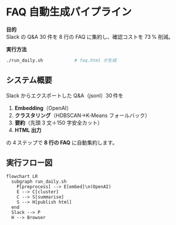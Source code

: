 # FAQ 自動生成パイプライン

**目的**  
Slack の Q&A 30 件を 8 行の FAQ に集約し、確認コストを 73 % 削減。

**実行方法**  
```bash
./run_daily.sh            # faq.html が生成
```

## システム概要
Slack からエクスポートした Q&A（jsonl）30 件を
1. **Embedding**（OpenAI）  
2. **クラスタリング**（HDBSCAN→K‑Means フォールバック）  
3. **要約**（先頭 3 文＋150 字安全カット）  
4. **HTML 出力**  

の 4 ステップで **8 行の FAQ** に自動集約します。

## 実行フロー図
```mermaid
flowchart LR
  subgraph run_daily.sh
    P[preprocess] --> E[embed]\n(OpenAI)
    E --> C[cluster]
    C --> S[summarise]
    S --> H[publish html]
  end
  Slack --> P
  H --> Browser


```
